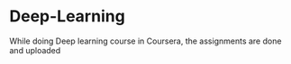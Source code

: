 # Deep-Learning
While doing Deep learning course in Coursera, the assignments are done and uploaded
